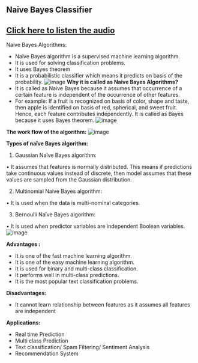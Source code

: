 ## Naive Bayes Classifier
## [Click here to listen the audio](https://drive.google.com/file/d/1dUq8Bgk_bmSPj6lSjH3L52ovE6S51IHN/view?usp=sharing)
Naive Bayes Algorithms:
- Naïve Bayes algorithm is a supervised machine learning algorithm.
- It is used for solving classification problems.
- It uses Bayes theorem 
- It is a probabilistic classifier which means it predicts on basis of the probability.
![image](https://user-images.githubusercontent.com/79050917/139281986-ae1cf96b-b6b6-4a51-8def-81252d2aa6a2.png)
**Why it is called as Naive Bayes Algorithms?**
- It is called as Naive Bayes because it assumes that occurrence of a certain feature is independent 
of the occurrence of other features.
- For example:
If a fruit is recognized on basis of color, shape and taste, then apple is identified on basis of red, spherical,
and sweet fruit. Hence, each feature contributes independently.
It is called as Bayes because it uses Bayes theorem.
![image](https://user-images.githubusercontent.com/79050917/139282178-01df30a8-3c9c-4a73-b225-e6a213de1dd8.png)

**The work flow of the algorithm:**
![image](https://user-images.githubusercontent.com/79050917/139526616-b472a5e9-bf65-4d29-ac82-4bf38ed8d595.png)

**Types of naïve Bayes algorithm:**

1. Gaussian Naïve Bayes algorithm:

• It assumes that features is normally distributed. This means if predictions take continuous values instead of discrete,
then model assumes that these values are sampled from the Gaussian distribution. 

2. Multinomial Naive Bayes algorithm:

• It is used when the data is multi-nominal categories.

3. Bernoulli Naïve Bayes algorithm:

• It is used when predictor variables are independent Boolean variables.
![image](https://user-images.githubusercontent.com/79050917/139282399-821907c6-c3f1-4210-8052-af25446eb562.png)


**Advantages :**
- It is one of the fast machine learning algorithm.
- It is one of the easy machine learning algorithm.
- It is used for binary and multi-class classification.
- It performs well in multi-class predictions.
- It is the most popular text classification problems.

**Disadvantages:**
- It cannot learn relationship between features as it assumes all features are independent 

**Applications:**
- Real time Prediction
- Multi class Prediction
- Text classification/ Spam Filtering/ Sentiment Analysis
- Recommendation System
